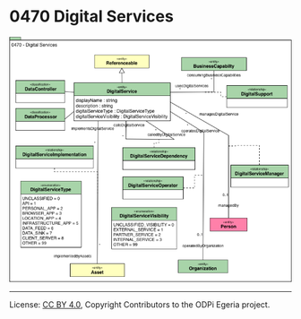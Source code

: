 <!-- SPDX-License-Identifier: CC-BY-4.0 -->
<!-- Copyright Contributors to the ODPi Egeria project. -->

# 0470 Digital Services

![UML](0470-Digital-Services.png)



----
License: [CC BY 4.0](https://creativecommons.org/licenses/by/4.0/),
Copyright Contributors to the ODPi Egeria project.